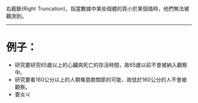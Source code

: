 右截斷(Right Truncation)，指當數據中某些個體的質小於某個值時，他們無法被觀測到。
- - -
# 例子：
- 研究要研究65歲以上的心臟病死亡的存活時間，故65歲以前不會被納入觀察中。
- 研究要看160公分以上的人類罹患膝關節的可能，故低於160公分的人不會被觀察。
- 要炎ㄐ